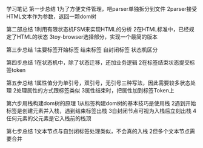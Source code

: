 学习笔记
第一步总结
1为了方便文件管理，吧parser单独拆分到文件
2parser接受HTML文本作为参数，返回一颗dom树

第二部总结
1利用有限状态机FSM来实现HTML的分析
2在HTML标准中，已经规定了HTML的状态
3toy-browser选择部分，实现一个最简的版本

第三步总结
1主要标签开始标签 结束标签 自封闭标签 状态机区分

第四步总结
1在状态机中，除了状态迁移，还加业务逻辑
2在标签结束状态提交标签token

第五步总结
1属性值分为单引号，双引号，无引号三种写法，因此需要较多状态处理
2处理属性的方式跟标签类似
3属性结束时，把属性加到标签Token上

第六步用栈构建dom树的原理
1从标签构建dom树的基本技巧是使用栈
2遇到开始标签是创建元素并入栈，遇到结束标签出栈
3自封闭节点可视为入栈后立刻出栈
4任何元素的父元素是它入栈前的栈顶

第七步总结
1文本节点与自封闭标签处理类似，不会真的入栈
2但多个文本节点需要合并
